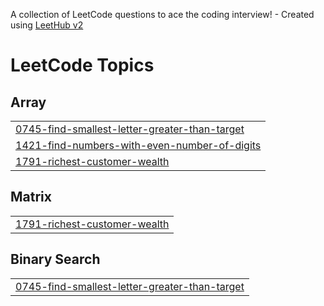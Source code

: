 A collection of LeetCode questions to ace the coding interview! - Created using [LeetHub v2](https://github.com/arunbhardwaj/LeetHub-2.0)
<!---LeetCode Topics Start-->
# LeetCode Topics
## Array
|  |
| ------- |
| [0745-find-smallest-letter-greater-than-target](https://github.com/AmanVerma-03/leetcode-solutions/tree/master/0745-find-smallest-letter-greater-than-target) |
| [1421-find-numbers-with-even-number-of-digits](https://github.com/AmanVerma-03/leetcode-solutions/tree/master/1421-find-numbers-with-even-number-of-digits) |
| [1791-richest-customer-wealth](https://github.com/AmanVerma-03/leetcode-solutions/tree/master/1791-richest-customer-wealth) |
## Matrix
|  |
| ------- |
| [1791-richest-customer-wealth](https://github.com/AmanVerma-03/leetcode-solutions/tree/master/1791-richest-customer-wealth) |
## Binary Search
|  |
| ------- |
| [0745-find-smallest-letter-greater-than-target](https://github.com/AmanVerma-03/leetcode-solutions/tree/master/0745-find-smallest-letter-greater-than-target) |
<!---LeetCode Topics End-->